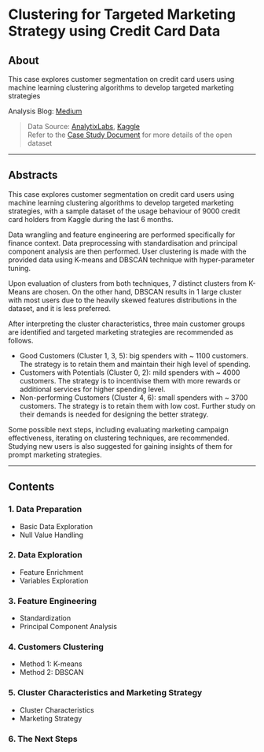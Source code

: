 # Clustering for Targeted Marketing Strategy using Credit Card Data
## About
This case explores customer segmentation on credit card users using machine learning clustering algorithms to develop targeted marketing strategies

Analysis Blog: [Medium](https://medium.com/@tonyuglobe/leveraging-machine-learning-in-finance-industry-clustering-algorithms-for-targeted-marketing-de3b4da6124e)

> Data Source: [AnalytixLabs](www.analytixlabs.co.in), [Kaggle](https://www.kaggle.com/kashyaprahul/credit-card-segmentation)\
> Refer to the [Case Study Document](https://github.com/tonyshumlh/credit_card_cluster_open/blob/master/data/datasets_49737_90340_CREDIT%20CARD%20-%20SEGMENTATION%20CASE%20STUDY.pdf) for more details of the open dataset

---
## Abstracts
This case  explores customer segmentation on credit card users using machine learning clustering algorithms to develop targeted marketing strategies, with a sample dataset of the usage behaviour of 9000 credit card holders from Kaggle during the last 6 months.

Data wrangling and feature engineering are performed specifically for finance context. Data preprocessing with standardisation and principal component analysis are then performed. User clustering is made with the provided data using K-means and DBSCAN technique with hyper-parameter tuning.

Upon evaluation of clusters from both techniques, 7 distinct clusters from K-Means are chosen. On the other hand, DBSCAN results in 1 large cluster with most users due to the heavily skewed features distributions in the dataset, and it is less preferred.

After interpreting the cluster characteristics, three main customer groups are identified and targeted marketing strategies are recommended as follows.
- Good Customers (Cluster 1, 3, 5): big spenders with ~ 1100 customers. The strategy is to retain them and maintain their high level of spending.
- Customers with Potentials (Cluster 0, 2): mild spenders with ~ 4000 customers. The strategy is to incentivise them with more rewards or additional services for higher spending level.
- Non-performing Customers (Cluster 4, 6): small spenders with ~ 3700 customers. The strategy is to retain them with low cost. Further study on their demands is needed for designing the better strategy.

Some possible next steps, including evaluating marketing campaign effectiveness, iterating on clustering techniques, are recommended. Studying new users is also suggested for gaining insights of them for prompt marketing strategies.

---
## Contents

### 1. Data Preparation
- Basic Data Exploration
- Null Value Handling

### 2. Data Exploration
- Feature Enrichment
- Variables Exploration

### 3. Feature Engineering
- Standardization
- Principal Component Analysis

### 4. Customers Clustering
- Method 1: K-means
- Method 2: DBSCAN

### 5. Cluster Characteristics and Marketing Strategy
- Cluster Characteristics
- Marketing Strategy

### 6. The Next Steps